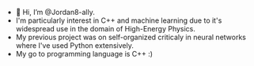 - 👋 Hi, I’m @Jordan8-ally.
- I'm particularly interest in C++ and machine learning due to it's widespread use in the domain of High-Energy Physics.
- My previous project was on self-organized criticaly in neural networks where I've used Python extensively.
- My go to programming language is C++ :)
